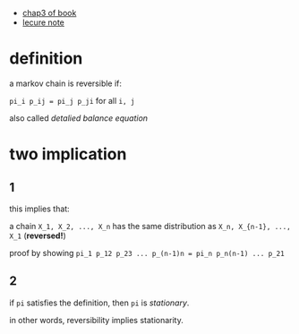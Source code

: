 - [chap3 of book](https://www.stat.berkeley.edu/~aldous/RWG/Chap3.pdf)
- [lecure note](http://www.math.ucsd.edu/~williams/courses/m28908/scullardMath289_Reversibility.pdf)

# definition

a markov chain is reversible if:

`pi_i p_ij = pi_j p_ji` for all `i, j`

also called *detalied balance equation*

# two implication

## 1

this implies that:

a chain `X_1, X_2, ..., X_n` has the same distribution as `X_n, X_{n-1}, ..., X_1` (**reversed!**)

proof by showing `pi_1 p_12 p_23 ... p_(n-1)n = pi_n p_n(n-1) ... p_21`

## 2

if `pi` satisfies the definition, then `pi` is *stationary*.

in other words, reversibility implies stationarity.


